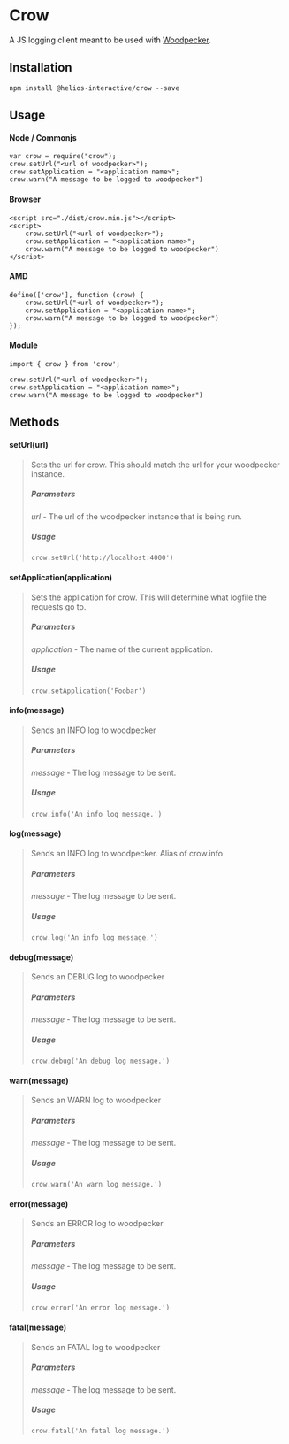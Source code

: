 # Crow

A JS logging client meant to be used with [Woodpecker](http://helios-stash.heliosinteractive.com:7991/projects/HI/repos/woodpecker/browse).

## Installation 
```$xslt
npm install @helios-interactive/crow --save
```
## Usage

#### Node / Commonjs

```
var crow = require("crow");
crow.setUrl("<url of woodpecker>");
crow.setApplication = "<application name>";
crow.warn("A message to be logged to woodpecker")
```

#### Browser

```
<script src="./dist/crow.min.js"></script>
<script>
    crow.setUrl("<url of woodpecker>");
    crow.setApplication = "<application name>";
    crow.warn("A message to be logged to woodpecker")
</script>
```

#### AMD
```
define(['crow'], function (crow) {
    crow.setUrl("<url of woodpecker>");
    crow.setApplication = "<application name>";
    crow.warn("A message to be logged to woodpecker")
});
```

#### Module
```
import { crow } from 'crow';

crow.setUrl("<url of woodpecker>");
crow.setApplication = "<application name>";
crow.warn("A message to be logged to woodpecker")
```

## Methods

#### setUrl(url)
> Sets the url for crow. This should match the url for your woodpecker instance.
>
> ##### Parameters 
>
> *url* - The url of the woodpecker instance that is being run.
>
> ##### Usage
>
> `crow.setUrl('http://localhost:4000')`

#### setApplication(application)
> Sets the application for crow. This will determine what logfile the requests go to.
>
> ##### Parameters 
>
> *application* - The name of the current application.
>
> ##### Usage
>
> `crow.setApplication('Foobar')`

#### info(message)
> Sends an INFO log to woodpecker
>
> ##### Parameters 
>
> *message* - The log message to be sent.
>
> ##### Usage
>
> `crow.info('An info log message.')`

#### log(message)
> Sends an INFO log to woodpecker. Alias of crow.info
>
> ##### Parameters 
>
> *message* - The log message to be sent.
>
> ##### Usage
>
> `crow.log('An info log message.')`

#### debug(message)
> Sends an DEBUG log to woodpecker
> ##### Parameters 
> *message* - The log message to be sent.
> ##### Usage
> `crow.debug('An debug log message.')`

#### warn(message)
> Sends an WARN log to woodpecker
>
> ##### Parameters 
>
> *message* - The log message to be sent.
>
> ##### Usage
>
> `crow.warn('An warn log message.')`

#### error(message)
> Sends an ERROR log to woodpecker
>
> ##### Parameters 
>
> *message* - The log message to be sent.
>
> ##### Usage
>
> `crow.error('An error log message.')`

#### fatal(message)
> Sends an FATAL log to woodpecker
>
> ##### Parameters 
>
> *message* - The log message to be sent.
>
> ##### Usage
>
> `crow.fatal('An fatal log message.')`

